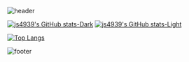 
![header](https://capsule-render.vercel.app/api?type=wave&color=auto&height=400&section=header&text=Jisu%20Kim&fontSize=90)

[![js4939's GitHub stats-Dark](https://github-readme-stats.vercel.app/api?username=js4939&show_icons=true&theme=dark#gh-dark-mode-only)](https://github.com/anuraghazra/github-readme-stats#gh-dark-mode-only)
[![js4939's GitHub stats-Light](https://github-readme-stats.vercel.app/api?username=js4939&show_icons=true&theme=default#gh-light-mode-only)](https://github.com/anuraghazra/github-readme-stats#gh-light-mode-only)

[![Top Langs](https://github-readme-stats.vercel.app/api/top-langs/?username=delay-100&layout=compact)](https://github.com/js4939/github-readme-stats)

![footer](https://capsule-render.vercel.app/api?section=footer&height=300)
